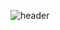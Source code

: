 ![header](https://capsule-render.vercel.app/api?type=wave&color=auto&height=300&section=header&text=Blind%20ReverberatoinTime%20Estimation&fontSize=90)

